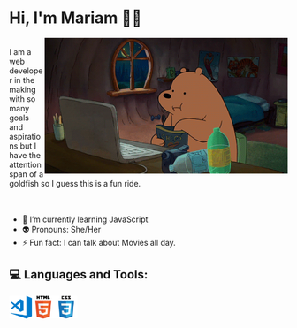 # Hi, I'm Mariam 👋🏽

<img src="https://github.com/MariamV96-codes/MariamV96-codes/blob/main/1479814528_webarebears.gif" width="440px" align="right"/>

<br>
I am a web developer in the making with so many goals and aspirations but I have the attention span of a goldfish so I guess this is a fun ride.
<br >
<br >
<br >


- 🌱 I’m currently learning JavaScript
- 👽 Pronouns: She/Her
- ⚡ Fun fact: I can talk about Movies all day.

## 💻 Languages and Tools:  


 <img align="left" alt="Visual Studio Code" width="41px" src="https://raw.githubusercontent.com/github/explore/80688e429a7d4ef2fca1e82350fe8e3517d3494d/topics/visual-studio-code/visual-studio-code.png" />
  <img align="left" alt="HTML5" width="41px" src="https://raw.githubusercontent.com/github/explore/80688e429a7d4ef2fca1e82350fe8e3517d3494d/topics/html/html.png" />
  <img align="left" alt="CSS3" width="41px" src="https://raw.githubusercontent.com/github/explore/80688e429a7d4ef2fca1e82350fe8e3517d3494d/topics/css/css.png" />

 

[twitter]: https://twitter.com/MariamV_96
[dev]: https://dev.to/mariamv_96

